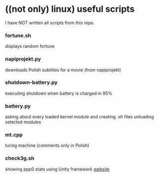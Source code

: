 # ((not only) linux) useful scripts

I have NOT written all scripts from this repo.

### fortune.sh

displays random fortune

###  napiprojekt.py

downloads Polish subtitles for a movie (from napiprojekt)

### shutdown-battery.py

executing shutdown when battery is charged in 95%

### battery.py

asking about every loaded kernel module and creating .sh files unloading selected modules

### mt.cpp

turing machine (comments only in Polish)

### check3g.sh

showing ppp0 stats using Unity framework [website](http://opensource.ksx4system.net/ubuntu/check3g/)

